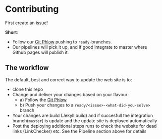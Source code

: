 # Contributing

First create an issue!

**Short**:

* Follow our [Git Phlow](https://www.praqma.com/stories/a-pragmatic-workflow/) pushing to `ready`-branches.
* Our pipelines will pick it up, and if good integrate to master where Github pages will publish it.

## The workflow

The default, best and correct way to update the web site is to:
* clone this repo
* Change and deliver your changes based on your flavour:
  * a) Follow the [Git Phlow](https://www.praqma.com/stories/git-phlow/)
  * b) Push your changes to a `ready/<issue>-<what-did-you-solve>` branch
* Your changes are build (Jekyll build) and if succesfull the integration branch(`master`) is update and the update site is deployed automatically
* Post the deploying additional steps runs to check the website for dead links (LinkChecker) etc. See the Pipeline section above for details
